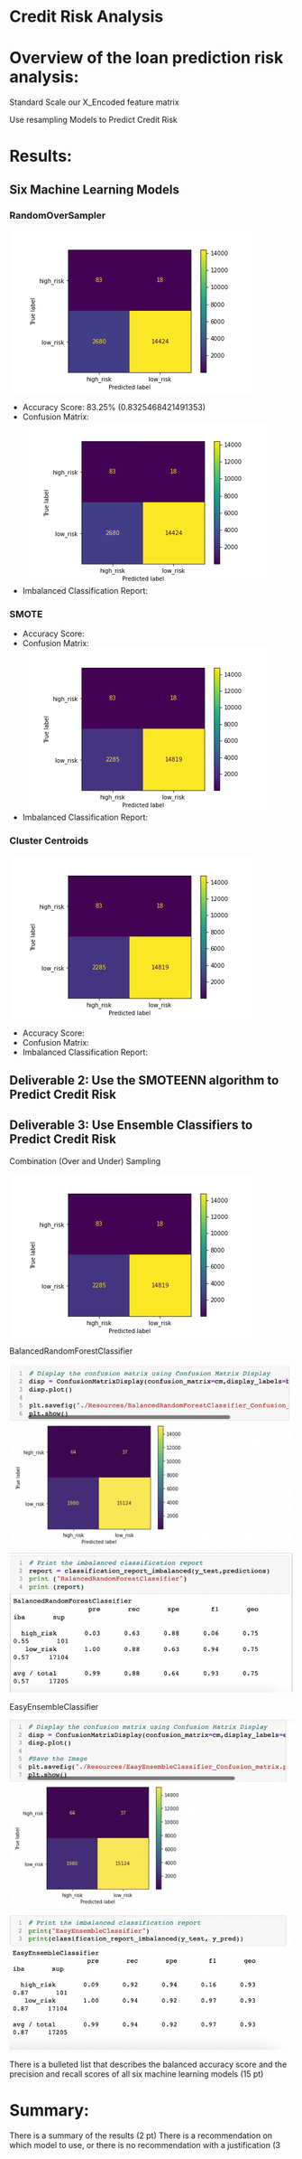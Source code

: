 # Credit Risk Analysis

# Overview of the loan prediction risk analysis:

Standard Scale our X_Encoded feature matrix

Use resampling Models to Predict Credit Risk 

# Results:

## Six Machine Learning Models



### RandomOverSampler

![This is an image](https://github.com/ABorden23/Credit_Risk_Analysis/blob/main/Resources/Oversampling_Oversampling_confusion_matrix.png)

* Accuracy Score: 83.25% (0.8325468421491353)
* Confusion Matrix: <br> 
![This is an image](https://github.com/ABorden23/Credit_Risk_Analysis/blob/main/Resources/Oversampling_Oversampling_confusion_matrix.png)
* Imbalanced Classification Report: 

### SMOTE



* Accuracy Score: 
* Confusion Matrix:<br> 
![This is an image](https://github.com/ABorden23/Credit_Risk_Analysis/blob/main/Resources/SMOTE_Oversampling_confusion_matrix.png)
* Imbalanced Classification Report:

### Cluster Centroids

![This is an image](https://github.com/ABorden23/Credit_Risk_Analysis/blob/main/Resources/ClusterCentroids_confusion_matrix.png)

* Accuracy Score: 
* Confusion Matrix:<br> 
* Imbalanced Classification Report:



## Deliverable 2: Use the SMOTEENN algorithm to Predict Credit Risk








## Deliverable 3: Use Ensemble Classifiers to Predict Credit Risk

Combination (Over and Under) Sampling

![This is an image](https://github.com/ABorden23/Credit_Risk_Analysis/blob/main/Resources/Combination_Over_and_Under_Sampling_confusion_matrix.png)

BalancedRandomForestClassifier

![This is an image](https://github.com/ABorden23/Credit_Risk_Analysis/blob/main/Resources/Balanced_Random_Forest_Classifier_jupyter_notebook.png)

EasyEnsembleClassifier

![This is an image](https://github.com/ABorden23/Credit_Risk_Analysis/blob/main/Resources/EasyEnsembleClassifier_jupyer_notebook.png)


There is a bulleted list that describes the balanced accuracy score and the precision and recall scores of all six machine learning models (15 pt)

# Summary:

There is a summary of the results (2 pt)
There is a recommendation on which model to use, or there is no recommendation with a justification (3 














<!-- ### High Risk Low Risk Confusion Matrix

![This is an image](https://github.com/ABorden23/Credit_Risk_Analysis/blob/main/Resources/High_Risk_Low_Risk_confusion_matrix.png)

* Accuracy Score: 
* Confusion Matrix:
* Imbalanced Classification Report: -->

<!-- ### Oversampling 

![This is an image](https://github.com/ABorden23/Credit_Risk_Analysis/blob/main/Resources/Oversampling_Oversampling_confusion_matrix.png) -->
